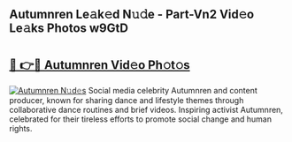 ## Autumnren Le𝚊k𝚎d N𝚞𝚍e - Part-Vn2 Vid𝚎o Le𝚊ks Photos w9GtD

# <h2><a href="http://fbdio6b.evod.top/?m=Autumnren">🔗 👉🔴 Autumnren Vid𝚎o Ph𝚘t𝚘s</a></h2>

[![Autumnren N𝚞d𝚎s](https://i.imgur.com/8V9OHl7.gif)](http://fbdio6b.evod.top/?m=Autumnren)
Social media celebrity Autumnren and content producer, known for sharing dance and lifestyle themes through collaborative dance routines and brief videos. Inspiring activist Autumnren, celebrated for their tireless efforts to promote social change and human rights. 
